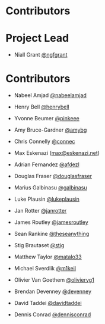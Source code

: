 # Contributors

# Project Lead

- Niall Grant [@ngfgrant](https://github.com/ngfgrant)

# Contributors

- Nabeel Amjad [@nabeelamjad](https://github.com/nabeelamjad)

- Henry Bell [@henrybell](https://github.com/henrybell)

- Yvonne Beumer [@pinkeee](https://github.com/pinkeee)

- Amy Bruce-Gardner [@amybg](https://github.com/amybg)

- Chris Connelly [@connec](https://github.com/connec)

- Max Eskenazi (max@eskenazi.net)

- Adrian Fernandez [@afdezl](https://github.com/afdezl)

- Douglas Fraser [@douglasfraser](https://github.com/douglasfraser)

- Marius Galbinasu [@galbinasu](https://github.com/galbinasu)

- Luke Plausin [@lukeplausin](https://github.com/lukeplausin)

- Jan Rotter [@janrotter](https://github.com/janrotter)

- James Routley [@jamesroutley](https://github.com/jamesroutley)

- Sean Rankine [@theseanything](https://github.com/theseanything)

- Stig Brautaset [@stig](https://github.com/stig)

- Matthew Taylor [@matalo33](https://github.com/matalo33)

- Michael Sverdlik [@m1keil](https://github.com/m1keil)

- Olivier Van Goethem [@oliviervg1](https://github.com/oliviervg1)

- Brendan Devenney [@devenney](https://github.com/devenney)

- David Taddei [@davidtaddei](https://github.com/davidtaddei)

- Dennis Conrad [@dennisconrad](https://github.com/dennisconrad)
